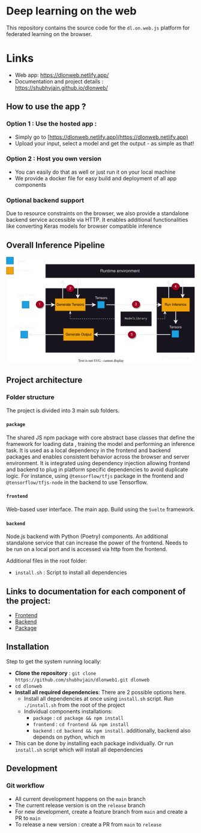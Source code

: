 # Deep learning on the web

This repository contains the source code for the `dl.on.web.js` platform for federated learning on the browser.

# Links
- Web app:   https://dlonweb.netlify.app/
- Documentation and project details :  https://shubhvjain.github.io/dlonweb/

## How to use the app ?

### Option 1 : Use the hosted app : 
- Simply go to  [https://dlonweb.netlify.app](https://dlonweb.netlify.app)  
- Upload your input, select a model and get the output - as simple as that!
  
### Option 2 : Host you own version 
- You can easily do that as well or just run it on your local machine 
- We provide a docker file for easy build and deployment of all app components

### Optional backend support

Due to resource constraints on the browser, we also provide a standalone backend service accessible via HTTP. It enables additional functionalities like converting Keras models for browser compatible inference


## Overall Inference Pipeline 

![Overview of inference pipeline](./frontend/static/images/overall_arch.svg)

## Project architecture

### Folder structure

The project is divided into 3 main sub folders. 


#### `package`
The shared JS npm package with core abstract base classes that define the framework for loading data , training the model and performing an inference task. It is used as a local dependency in the frontend and backend packages and enables consistent behavior across the browser and server environment. It is integrated using dependency injection allowing frontend and backend to plug in platform specific dependencies  to avoid duplicate logic. For instance, using `@tensorflow/tfjs` package in the frontend and `@tensorflow/tfjs-node` in the backend to use Tensorflow. 

#### `frontend`
 Web-based user interface. The main app. Build using the `Svelte` framework.  


#### `backend`
 Node.js backend with Python (Poetry) components. An additional standalone service that can increase the power of the frontend. Needs to be run on a local port and is accessed via http from the frontend.

Additional files in the root folder: 

- `install.sh` :  Script to install all dependencies

## Links to documentation for each component of the project:
- [Frontend](./frontend/README.md)
- [Backend](./backend/README.md)
- [Package](./package/README.md)

## Installation 

Step to get the system running locally:

- **Clone the repository** : `git clone https://github.com/shubhvjain/dlonweb1.git dlonweb` 
- `cd dlonweb`
- **Install all required dependencies**: There are 2 possible options here.
  - Install all dependencies at once using `install.sh` script. Run `./install.sh` from the root of the project
  - Individual components installations:
    - `package` : `cd package && npm install`
    - `frontend` : `cd frontend && npm install`
    - `backend` : `cd backend && npm install`. additionally, backend also depends on python, which m
- This can be done by installing each package individually. Or run `install.sh` script which will install all dependencies 

## Development 

### Git workflow 

- All current development happens on the `main` branch 
- The current release version is on the `release` branch
- For new development, create a feature branch from `main` and create a PR to `main`
- To release a new version : create a PR from `main`  to `release`

